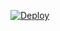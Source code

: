 [![Deploy](https://www.herokucdn.com/deploy/button.svg)](https://heroku.com/deploy?template=https://github.com/D3KRISH/THE-D3VILBOT)
